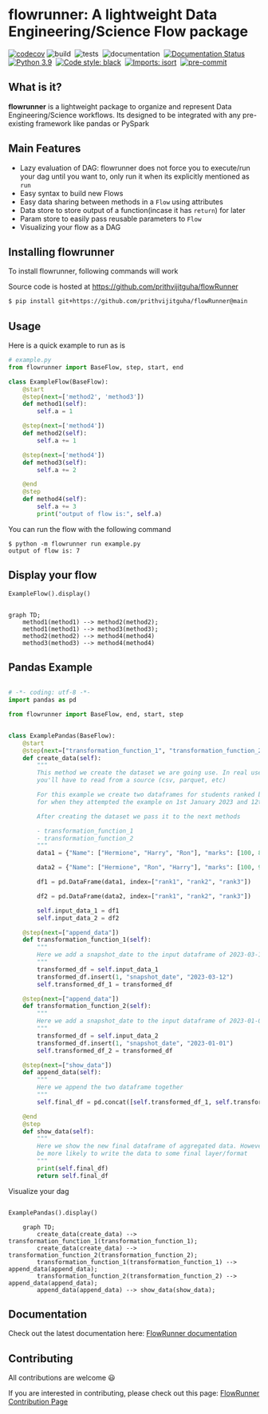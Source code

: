 # flowrunner: A lightweight Data Engineering/Science Flow package

[![codecov](https://codecov.io/gh/prithvijitguha/FlowRunner/branch/main/graph/badge.svg?token=0B8X2WF0OA)](https://codecov.io/gh/prithvijitguha/FlowRunner)
![build](https://github.com/prithvijitguha/FlowRunner/actions/workflows/build.yml/badge.svg?branch=main)&nbsp;
![tests](https://github.com/prithvijitguha/FlowRunner/actions/workflows/tests.yml/badge.svg?branch=main)&nbsp;
![documentation](https://github.com/prithvijitguha/FlowRunner/actions/workflows/docs.yml/badge.svg?branch=main)&nbsp;
[![Documentation Status](https://readthedocs.org/projects/flowrunner/badge/?version=latest)](https://flowrunner.readthedocs.io/en/latest/?badge=latest)
[![Python 3.9](https://img.shields.io/badge/python-3.9-%2334D058.svg)](https://www.python.org/downloads/release/python-390/)&nbsp;
[![Code style: black](https://img.shields.io/badge/code%20style-black-000000.svg)](https://github.com/psf/black)&nbsp;
[![Imports: isort](https://img.shields.io/badge/%20imports-isort-%231674b1?style=flat&labelColor=ef8336)](https://pycqa.github.io/isort/)&nbsp;
[![pre-commit](https://img.shields.io/badge/pre--commit-enabled-brightgreen?logo=pre-commit)](https://github.com/pre-commit/pre-commit)

## What is it?
**flowrunner** is a lightweight package to organize and represent Data Engineering/Science workflows. Its designed to be
integrated with any pre-existing framework like pandas or PySpark

## Main Features
- Lazy evaluation of DAG: flowrunner does not force you to execute/run your dag until you want to, only run it when its explicitly mentioned as `run`
- Easy syntax to build new Flows
- Easy data sharing between methods in a `Flow` using attributes
- Data store to store output of a function(incase it has `return`) for later
- Param store to easily pass reusable parameters to `Flow`
- Visualizing your flow as a DAG

## Installing flowrunner
To install flowrunner, following commands will work

Source code is hosted at https://github.com/prithvijitguha/flowRunner

```sh
$ pip install git+https://github.com/prithvijitguha/flowRunner@main
```

## Usage

Here is a quick example to run as is

```python
# example.py
from flowrunner import BaseFlow, step, start, end

class ExampleFlow(BaseFlow):
    @start
    @step(next=['method2', 'method3'])
    def method1(self):
        self.a = 1

    @step(next=['method4'])
    def method2(self):
        self.a += 1

    @step(next=['method4'])
    def method3(self):
        self.a += 2

    @end
    @step
    def method4(self):
        self.a += 3
        print("output of flow is:", self.a)
```

You can run the flow with the following command
```console
$ python -m flowrunner run example.py
output of flow is: 7
```


## Display your flow

```python
ExampleFlow().display()
```

```mermaid

graph TD;
    method1(method1) --> method2(method2);
    method1(method1) --> method3(method3);
    method2(method2) --> method4(method4)
    method3(method3) --> method4(method4)
```

## Pandas Example

```python

# -*- coding: utf-8 -*-
import pandas as pd

from flowrunner import BaseFlow, end, start, step


class ExamplePandas(BaseFlow):
    @start
    @step(next=["transformation_function_1", "transformation_function_2"])
    def create_data(self):
        """
        This method we create the dataset we are going use. In real use cases,
        you'll have to read from a source (csv, parquet, etc)

        For this example we create two dataframes for students ranked by marked scored
        for when they attempted the example on 1st January 2023 and 12th March 2023

        After creating the dataset we pass it to the next methods

        - transformation_function_1
        - transformation_function_2
        """
        data1 = {"Name": ["Hermione", "Harry", "Ron"], "marks": [100, 85, 75]}

        data2 = {"Name": ["Hermione", "Ron", "Harry"], "marks": [100, 90, 80]}

        df1 = pd.DataFrame(data1, index=["rank1", "rank2", "rank3"])

        df2 = pd.DataFrame(data2, index=["rank1", "rank2", "rank3"])

        self.input_data_1 = df1
        self.input_data_2 = df2

    @step(next=["append_data"])
    def transformation_function_1(self):
        """
        Here we add a snapshot_date to the input dataframe of 2023-03-12
        """
        transformed_df = self.input_data_1
        transformed_df.insert(1, "snapshot_date", "2023-03-12")
        self.transformed_df_1 = transformed_df

    @step(next=["append_data"])
    def transformation_function_2(self):
        """
        Here we add a snapshot_date to the input dataframe of 2023-01-01
        """
        transformed_df = self.input_data_2
        transformed_df.insert(1, "snapshot_date", "2023-01-01")
        self.transformed_df_2 = transformed_df

    @step(next=["show_data"])
    def append_data(self):
        """
        Here we append the two dataframe together
        """
        self.final_df = pd.concat([self.transformed_df_1, self.transformed_df_2])

    @end
    @step
    def show_data(self):
        """
        Here we show the new final dataframe of aggregated data. However in real use cases. It would
        be more likely to write the data to some final layer/format
        """
        print(self.final_df)
        return self.final_df
```

Visualize your dag

```python

ExamplePandas().display()
```


```mermaid
    graph TD;
        create_data(create_data) --> transformation_function_1(transformation_function_1);
        create_data(create_data) --> transformation_function_2(transformation_function_2);
        transformation_function_1(transformation_function_1) --> append_data(append_data);
        transformation_function_2(transformation_function_2) --> append_data(append_data);
        append_data(append_data) --> show_data(show_data);

```

## Documentation
Check out the latest documentation here: [FlowRunner documentation](https://flowrunner.readthedocs.io/en/latest/)

## Contributing
All contributions are welcome :smiley:

If you are interested in contributing, please check out this page: [FlowRunner Contribution Page](https://flowrunner.readthedocs.io/en/latest/contributing_guide_code.html)
